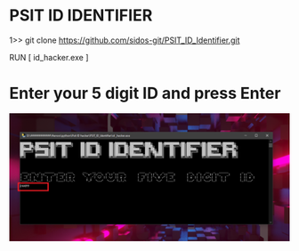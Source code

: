 <h1>PSIT ID IDENTIFIER</h1>

1>> git clone https://github.com/sidos-git/PSIT_ID_Identifier.git

RUN  [ id_hacker.exe ]
<h1>Enter your 5 digit ID and press Enter</h1>
<img src="Screenshot (47).png">

